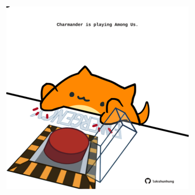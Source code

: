 <!-- built at 07/02/2023, 09:01:05 UTC -->
<p align="center">
  <img width="500" height="500" src="./ReadmeImage.svg">
</p>
